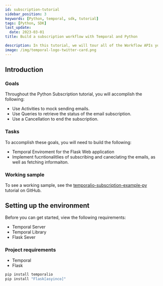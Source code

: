 ```yaml
---
id: subscription-tutorial
sidebar_position: 3
keywords: [Python, temporal, sdk, tutorial]
tags: [Python, SDK]
last_update:
  date: 2023-03-01
title: Build a subscription workflow with Temporal and Python

description: In this tutorial, we will tour all of the Workflow APIs you should know, primarily Signals, Queries, by building a realistic monthly subscription payments Workflow that can be canceled.
image: /img/temporal-logo-twitter-card.png
---
```



## Introduction

### Goals

Throughout the Python Subscription tutorial, you will accomplish the following:

- Use Activities to mock sending emails.
- Use Queries to retrieve the status of the email subscription.
- Use a Cancellation to end the subscription.

### Tasks

To accomplish these goals, you will need to build the following:

- Temporal Enviroment for the Flask Web application
- Implement fucntionalitlies of subscribing and caneclating the emails, as well as fetching informaiton.


### Working sample

To see a working sample, see the [temporalio-subscription-example-py](#) tutorial on GitHub.

## Setting up the environment

Before you can get started, view the following requirements:

- Temporal Server
- Temporal Library
- Flask Sever

### Project requirements

- Temporal
- Flask

```python
pip install temporalio
pip install "Flask[asyinco]"
```
